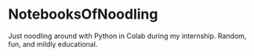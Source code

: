# NotebooksOfNoodling
Just noodling around with Python in Colab during my internship. Random, fun, and mildly educational.
